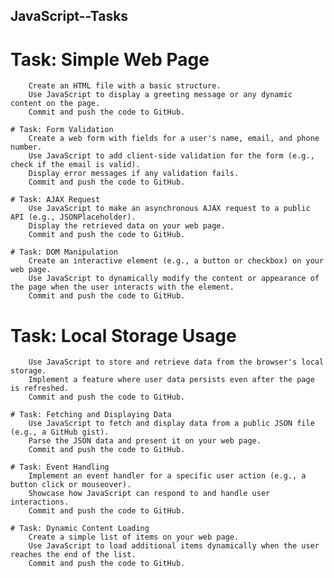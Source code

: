 ## JavaScript--Tasks

   # Task: Simple Web Page
        Create an HTML file with a basic structure.
        Use JavaScript to display a greeting message or any dynamic content on the page.
        Commit and push the code to GitHub.

    # Task: Form Validation
        Create a web form with fields for a user's name, email, and phone number.
        Use JavaScript to add client-side validation for the form (e.g., check if the email is valid).
        Display error messages if any validation fails.
        Commit and push the code to GitHub.

    # Task: AJAX Request
        Use JavaScript to make an asynchronous AJAX request to a public API (e.g., JSONPlaceholder).
        Display the retrieved data on your web page.
        Commit and push the code to GitHub.

    # Task: DOM Manipulation
        Create an interactive element (e.g., a button or checkbox) on your web page.
        Use JavaScript to dynamically modify the content or appearance of the page when the user interacts with the element.
        Commit and push the code to GitHub.

   # Task: Local Storage Usage
        Use JavaScript to store and retrieve data from the browser's local storage.
        Implement a feature where user data persists even after the page is refreshed.
        Commit and push the code to GitHub.

    # Task: Fetching and Displaying Data
        Use JavaScript to fetch and display data from a public JSON file (e.g., a GitHub gist).
        Parse the JSON data and present it on your web page.
        Commit and push the code to GitHub.

    # Task: Event Handling
        Implement an event handler for a specific user action (e.g., a button click or mouseover).
        Showcase how JavaScript can respond to and handle user interactions.
        Commit and push the code to GitHub.

    # Task: Dynamic Content Loading
        Create a simple list of items on your web page.
        Use JavaScript to load additional items dynamically when the user reaches the end of the list.
        Commit and push the code to GitHub.